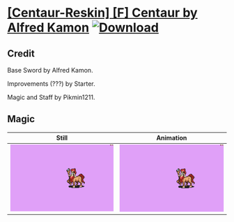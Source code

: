 # [\[Centaur-Reskin\] \[F\] Centaur by Alfred Kamon](./) [![Download](https://img.shields.io/badge/Download--red?style=social&logo=github)](https://minhaskamal.github.io/DownGit/#/home?url=https://github.com/Klokinator/FE-Repo/tree/main/Battle%20Animations%2FMonsters%20-%20Basic%20Types%2F%5BCentaur-Reskin%5D%20%5BF%5D%20Centaur%20by%20Alfred%20Kamon%2F6.%20Magic)

## Credit

Base Sword by Alfred Kamon. 

Improvements (???) by Starter.

Magic and Staff by Pikmin1211.

## Magic

| Still | Animation |
| :---: | :-------: |
| ![Magic still](./Magic_000.png) | ![Magic animation](./Magic.gif) |
